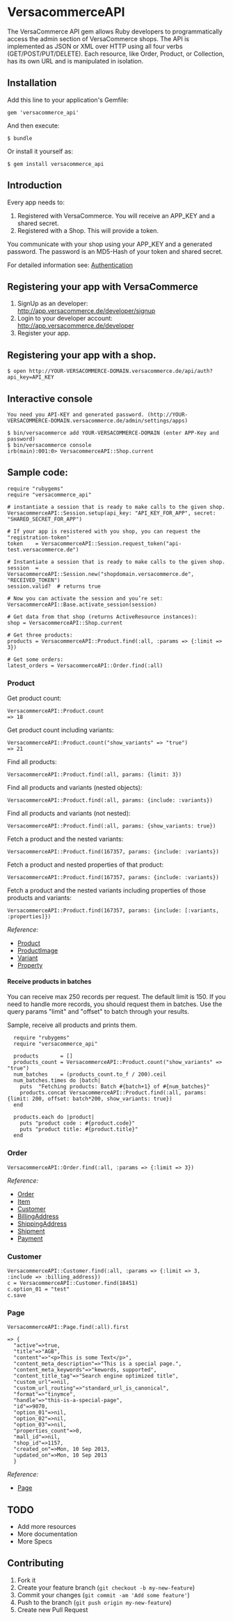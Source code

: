 # VersacommerceAPI

The VersaCommerce API gem allows Ruby developers to programmatically access the admin section of VersaCommerce shops. The API is implemented as JSON or XML over HTTP using all four verbs (GET/POST/PUT/DELETE). Each resource, like Order, Product, or Collection, has its own URL and is manipulated in isolation.

## Installation

Add this line to your application's Gemfile:

    gem 'versacommerce_api'

And then execute:

    $ bundle

Or install it yourself as:

    $ gem install versacommerce_api

## Introduction

Every app needs to:

1. Registered with VersaCommerce. You will receive an APP_KEY and a shared secret.
2. Registered with a Shop. This will provide a token.

You communicate with your shop using your APP_KEY and a generated password. The password is an MD5-Hash of your token and shared secret.

For detailed information see: [Authentication](https://github.com/versacommerce/vc-api/blob/master/sections/authentication.md)

## Registering your app with VersaCommerce

1. SignUp as an developer: http://app.versacommerce.de/developer/signup
2. Login to your developer account: http://app.versacommerce.de/developer
3. Register your app.


## Registering your app with a shop.

    $ open http://YOUR-VERSACOMMERCE-DOMAIN.versacommerce.de/api/auth?api_key=API_KEY

## Interactive console

    You need you API-KEY and generated password. (http://YOUR-VERSACOMMERCE-DOMAIN.versacommerce.de/admin/settings/apps)

    $ bin/versacommerce add YOUR-VERSACOMMERCE-DOMAIN (enter APP-Key and password)
    $ bin/versacommerce console
    irb(main):001:0> VersacommerceAPI::Shop.current

## Sample code:

    require "rubygems"
    require "versacommerce_api"

    # instantiate a session that is ready to make calls to the given shop.
    VersacommerceAPI::Session.setup(api_key: "API_KEY_FOR_APP", secret: "SHARED_SECRET_FOR_APP")
    
    # If your app is resistered with you shop, you can request the "registration-token" 
    token    = VersacommerceAPI::Session.request_token("api-test.versacommerce.de")
    
    # Instantiate a session that is ready to make calls to the given shop.
    session  = VersacommerceAPI::Session.new("shopdomain.versacommerce.de", "RECEIVED_TOKEN")
    session.valid?  # returns true
    
    # Now you can activate the session and you’re set:
    VersacommerceAPI::Base.activate_session(session)

    # Get data from that shop (returns ActiveResource instances):
    shop = VersacommerceAPI::Shop.current
    
    # Get three products:
    products = VersacommerceAPI::Product.find(:all, :params => {:limit => 3})
    
    # Get some orders:
    latest_orders = VersacommerceAPI::Order.find(:all)
    
### Product


Get product count:

    VersacommerceAPI::Product.count
    => 18
    
Get product count including variants:

    VersacommerceAPI::Product.count("show_variants" => "true")
    => 21

Find all products:

    VersacommerceAPI::Product.find(:all, params: {limit: 3})

Find all products and variants (nested objects):

    VersacommerceAPI::Product.find(:all, params: {include: :variants})

Find all products and variants (not nested):

    VersacommerceAPI::Product.find(:all, params: {show_variants: true})
    
Fetch a product and the nested variants:

    VersacommerceAPI::Product.find(167357, params: {include: :variants})
    
Fetch a product and nested properties of that product:

    VersacommerceAPI::Product.find(167357, params: {include: :variants})

Fetch a product and the nested variants including properties of those products and variants:

    VersacommerceAPI::Product.find(167357, params: {include: [:variants, :properties]})

*Reference:*

* [Product](https://github.com/versacommerce/vc-api/blob/master/sections/product.md)
* [ProductImage](https://github.com/versacommerce/vc-api/blob/master/sections/product_image.md)
* [Variant](https://github.com/versacommerce/vc-api/blob/master/sections/variant.md)
* [Property](https://github.com/versacommerce/vc-api/blob/master/sections/property.md)

#### Receive products in batches

You can receive max 250 records per request. The default limit is 150. If you need to handle more records, you should request them in batches. Use the query params "limit" and "offset" to batch through your results.

Sample, receive all products and prints them.

      require "rubygems"
      require "versacommerce_api"

      products       = []
      products_count = VersacommerceAPI::Product.count("show_variants" => "true")
      num_batches    = (products_count.to_f / 200).ceil
      num_batches.times do |batch|
        puts  "Fetching products: Batch #{batch+1} of #{num_batches}"
        products.concat VersacommerceAPI::Product.find(:all, params: {limit: 200, offset: batch*200, show_variants: true})
      end
      
      products.each do |product|
        puts "product code : #{product.code}"
        puts "product title: #{product.title}"
      end

### Order

    VersacommerceAPI::Order.find(:all, :params => {:limit => 3})

*Reference:*

* [Order](https://github.com/versacommerce/vc-api/blob/master/sections/order.md)
* [Item](https://github.com/versacommerce/vc-api/blob/master/sections/item.md)
* [Customer](https://github.com/versacommerce/bcx-api/blob/master/sections/custimer.md)
* [BillingAddress](https://github.com/versacommerce/bcx-api/blob/master/sections/billing_address.md)
* [ShippingAddress](https://github.com/versacommerce/vc-api/blob/master/sections/shipping_address.md)
* [Shipment](https://github.com/versacommerce/vc-api/blob/master/sections/shipment.md)
* [Payment](https://github.com/versacommerce/vc-api/blob/master/sections/payment.md)

### Customer

    VersacommerceAPI::Customer.find(:all, :params => {:limit => 3, :include => :billing_address})
    c = VersacommerceAPI::Customer.find(18451)
    c.option_01 = "test"
    c.save

### Page

    VersacommerceAPI::Page.find(:all).first

    => {
      "active"=>true,
      "title"=>"AGB",
      "content"=>"<p>This is some Text</p>",
      "content_meta_description"=>"This is a special page.",
      "content_meta_keywords"=>"kewords, supported",
      "content_title_tag"=>"Search engine optimized title",
      "custom_url"=>nil,
      "custom_url_routing"=>"standard_url_is_canonical",
      "format"=>"tinymce",
      "handle"=>"this-is-a-special-page",
      "id"=>9070,
      "option_01"=>nil,
      "option_02"=>nil,
      "option_03"=>nil,
      "properties_count"=>0,
      "mall_id"=>nil,
      "shop_id"=>1157,
      "created_on"=>Mon, 10 Sep 2013,
      "updated_on"=>Mon, 10 Sep 2013
      }

*Reference:*

* [Page](https://github.com/versacommerce/vc-api/blob/master/sections/page.md)

## TODO

* Add more resources
* More documentation
* More Specs

## Contributing

1. Fork it
2. Create your feature branch (`git checkout -b my-new-feature`)
3. Commit your changes (`git commit -am 'Add some feature'`)
4. Push to the branch (`git push origin my-new-feature`)
5. Create new Pull Request
